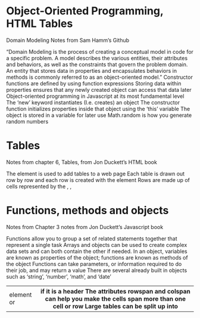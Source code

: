 # Object-Oriented Programming, HTML Tables
Domain Modeling
Notes from Sam Hamm’s Github

“Domain Modeling is the process of creating a conceptual model in code for a specific problem. A model describes the various entities, their attributes and behaviors, as well as the constraints that govern the problem domain. An entity that stores data in properties and encapsulates behaviors in methods is commonly referred to as an object-oriented model.”
Constructor functions are defined by using function expressions
Storing data within properties ensures that any newly created object can access that data later
Object-oriented programming in Javascript at its most fundamental level
The ‘new’ keyword instantiates (I.e. creates) an object
The constructor function initializes properties inside that object using the ‘this’ variable
The object is stored in a variable for later use
Math.random is how you generate random numbers


# Tables
Notes from chapter 6, Tables, from Jon Duckett’s HTML book

The element <table> is used to add tables to a web page
Each table is drawn out row by row and each row is created with the <tr> element
Rows are made up of cells represented by the <td> element or <th> if it is a header
The attributes rowspan and colspan can help you make the cells span more than one cell or row
Large tables can be split up into <thead>, <tbody>, <tfoot>


# Functions, methods and objects
Notes from Chapter 3 notes from Jon Duckett’s Javascript book

Functions allow you to group a set of related statements together that represent a single task
Arrays and objects can be used to create complex data sets and can both contain the other if needed.
In an object, variables are known as properties of the object; functions are known as methods of the object
Functions can take parameters, or information required to do their job, and may return a value
There are several already built in objects such as ‘string’, ‘number’, ‘math’, and ‘date’
